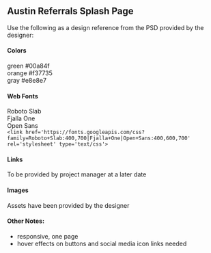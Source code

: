 ## Austin Referrals Splash Page

Use the following as a design reference from the PSD provided by the designer:

#### Colors
green #00a84f  
orange #f37735  
gray #e8e8e7

#### Web Fonts
Roboto Slab  
Fjalla One  
Open Sans  
`<link href='https://fonts.googleapis.com/css?family=Roboto+Slab:400,700|Fjalla+One|Open+Sans:400,600,700' rel='stylesheet' type='text/css'>`

#### Links
To be provided by project manager at a later date

#### Images
Assets have been provided by the designer

#### Other Notes:
- responsive, one page
- hover effects on buttons and social media icon links needed
